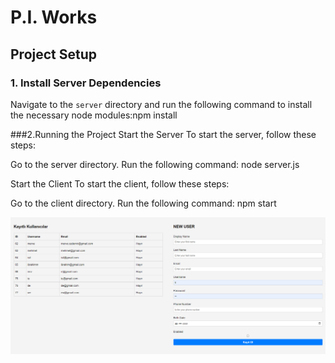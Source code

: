# P.I. Works
## Project Setup

### 1. Install Server Dependencies
Navigate to the `server` directory and run the following command to install the necessary node modules:npm install

###2.Running the Project
Start the Server
To start the server, follow these steps:

Go to the server directory.
Run the following command:
node server.js

Start the Client
To start the client, follow these steps:

Go to the client directory.
Run the following command:
npm start

![Image](https://github.com/mmerve1/P.I.-Works/raw/main/images/image.png)


